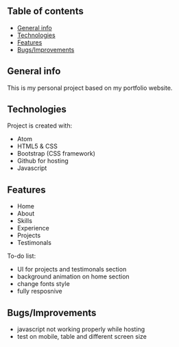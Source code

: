 ## Table of contents
* [General info](#general-info)
* [Technologies](#technologies)
* [Features](#features)
* [Bugs/Improvements](#bugs/improvements)

## General info
This is my personal project based on my portfolio website. 
	
## Technologies
Project is created with:
* Atom
* HTML5 & CSS
* Bootstrap (CSS framework)
* Github for hosting 
* Javascript
	
## Features
* Home
* About
* Skills
* Experience
* Projects
* Testimonals 

To-do list: 
* UI for projects and testimonals section
* background animation on home section 
* change fonts style 
* fully resposnive 

## Bugs/Improvements
* javascript not working properly while hosting 
* test on mobile, table and different screen size 


